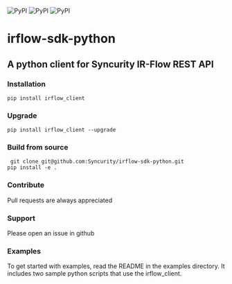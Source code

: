 ![PyPI](https://img.shields.io/badge/python-2.7-brightgreen.svg)
![PyPI](https://img.shields.io/badge/python-3.6-brightgreen.svg)
![PyPI](https://img.shields.io/badge/pypi-1.1.3-blue.svg)

# irflow-sdk-python

## A python client for Syncurity IR-Flow REST API

### Installation
`pip install irflow_client`

### Upgrade ###
`pip install irflow_client --upgrade`

### Build from source
` git clone git@github.com:Syncurity/irflow-sdk-python.git`  
`pip install -e .`

### Contribute
Pull requests are always appreciated

### Support
Please open an issue in github

### Examples
To get started with examples, read the README in the examples directory.  It includes two sample python scripts that use the
irflow_client.
